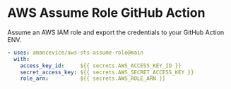 # AWS Assume Role GitHub Action

Assume an AWS IAM role and export the credentials to your GitHub Action ENV.

```yaml
- uses: amancevice/aws-sts-assume-role@main
  with:
    access_key_id:     ${{ secrets.AWS_ACCESS_KEY_ID }}
    secret_access_key: ${{ secrets.AWS_SECRET_ACCESS_KEY }}
    role_arn:          ${{ secrets.AWS_ROLE_ARN }}
```
